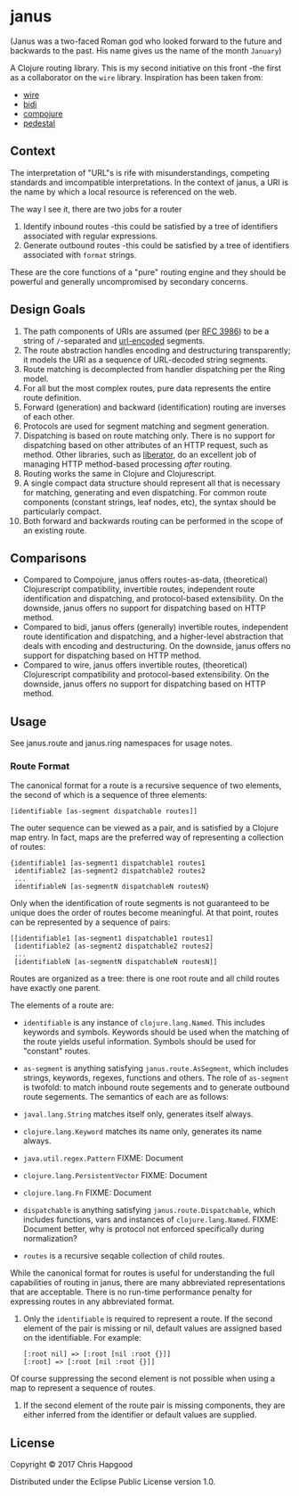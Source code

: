 # janus
(Janus was a two-faced Roman god who looked forward to the future and backwards to the past.  His name gives us the name of the month `January`)

A Clojure routing library.  This is my second initiative on this front -the first as a collaborator on the `wire` library.  Inspiration has been taken from:

 * [wire](https://github.com/mwmitchell/wire)
 * [bidi](https://github.com/juxt/bidi)
 * [compojure](https://github.com/weavejester/compojure)
 * [pedestal](https://github.com/pedestal/pedestal)

## Context
The interpretation of "URL"s is rife with misunderstandings, competing standards and imcompatible interpretations.  In the context of janus, a URI is the name by which a local resource is referenced on the web.

The way I see it, there are two jobs for a router

1. Identify inbound routes -this could be satisfied by a tree of identifiers associated with regular expressions.
2. Generate outbound routes -this could be satisfied by a tree of identifiers associated with `format` strings.

These are the core functions of a "pure" routing engine and they should be powerful and generally uncompromised by secondary concerns.

## Design Goals
 1. The path components of URIs are assumed (per [RFC 3986](https://en.wikipedia.org/wiki/Uniform_Resource_Identifier#Syntax)) to be a string of `/`-separated and [url-encoded](https://en.wikipedia.org/wiki/Percent-encoding) segments.
 1. The route abstraction handles encoding and destructuring transparently; it models the URI
    as a sequence of URL-decoded string segments.
 1. Route matching is decomplected from handler dispatching per the Ring model.
 1. For all but the most complex routes, pure data represents the entire route definition.
 1. Forward (generation) and backward (identification) routing are inverses of each other.
 1. Protocols are used for segment matching and segment generation.
 1. Dispatching is based on route matching only.  There is no support for dispatching based on other attributes of an HTTP request, such as method.  Other libraries, such as [liberator](https://github.com/clojure-liberator/liberator), do an excellent job of managing HTTP method-based processing _after_ routing.
 1. Routing works the same in Clojure and Clojurescript.
 1. A single compact data structure should represent all that is necessary for matching, generating and even dispatching.  For common route components (constant strings, leaf nodes, etc), the syntax should be particularly compact.
 1. Both forward and backwards routing can be performed in the scope of an existing route.

## Comparisons
 * Compared to Compojure, janus offers routes-as-data, (theoretical) Clojurescript compatibility, invertible routes, independent route identification and dispatching, and protocol-based extensibility.   On the downside, janus offers no support for dispatching based on HTTP method.
 * Compared to bidi, janus offers (generally) invertible routes, independent route identification and dispatching, and a higher-level abstraction that deals with encoding and destructuring.  On the downside, janus offers no support for dispatching based on HTTP method.
 * Compared to wire, janus offers invertible routes, (theoretical) Clojurescript compatibility and protocol-based extensibility.  On the downside, janus offers no support for dispatching based on HTTP method.

## Usage

See janus.route and janus.ring namespaces for usage notes.

### Route Format

The canonical format for a route is a recursive sequence of two elements, the second of which is a sequence of three elements:

    [identifiable [as-segment dispatchable routes]]

The outer sequence can be viewed as a pair, and is satisfied by a Clojure map entry.  In fact, maps are the preferred way of representing a collection of routes:

    {identifiable1 [as-segment1 dispatchable1 routes1
     identifiable2 [as-segment2 dispatchable2 routes2
	 ...
     identifiableN [as-segmentN dispatchableN routesN}

Only when the identification of route segments is not guaranteed to be unique does the order of routes become meaningful.  At that point, routes can be represented by a sequence of pairs:

    [[identifiable1 [as-segment1 dispatchable1 routes1]
     [identifiable2 [as-segment2 dispatchable2 routes2]
	 ...
     [identifiableN [as-segmentN dispatchableN routesN]]

Routes are organized as a tree: there is one root route and all child routes have exactly one parent.

The elements of a route are:

 * `identifiable` is any instance of `clojure.lang.Named`.  This includes keywords and symbols.  Keywords should be used when the matching of the route yields useful information.  Symbols should be used for "constant" routes.
 * `as-segment` is anything satisfying `janus.route.AsSegment`, which includes strings, keywords, regexes, functions and others.  The role of `as-segment` is twofold: to match inbound route segements and to generate outbound route segements.  The semantics of each are as follows:

  * `javal.lang.String` matches itself only, generates itself always.
  * `clojure.lang.Keyword` matches its name only, generates its name always.
  * `java.util.regex.Pattern` FIXME: Document
  * `clojure.lang.PersistentVector` FIXME: Document
  * `clojure.lang.Fn` FIXME: Document

 * `dispatchable` is anything satisfying `janus.route.Dispatchable`, which includes functions, vars and instances of `clojure.lang.Named`.  FIXME: Document better, why is protocol not enforced specifically during normalization?
 * `routes` is a recursive seqable collection of child routes.

While the canonical format for routes is useful for understanding the full capabilities of routing in janus, there are many abbreviated representations that are acceptable.  There is no run-time performance penalty for expressing routes in any abbreviated format.

 1. Only the `identifiable` is required to represent a route.  If the second element of the pair is missing or nil, default values are assigned based on the identifiable.  For example:

        [:root nil] => [:root [nil :root {}]]
        [:root] => [:root [nil :root {}]]
 Of course suppressing the second element is not possible when using a map to represent a sequence of routes.

 1. If the second element of the route pair is missing components, they are either inferred from the identifier or default values are supplied.

## License

Copyright © 2017 Chris Hapgood

Distributed under the Eclipse Public License version 1.0.
